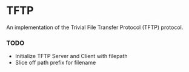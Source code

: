 # TFTP
An implementation of the Trivial File Transfer Protocol (TFTP) protocol.

### TODO
* Initialize TFTP Server and Client with filepath
* Slice off path prefix for filename